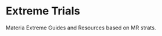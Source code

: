 # Extreme Trials

Materia Extreme Guides and Resources based on MR strats.

<GuideList difficulty="Extreme"/>
